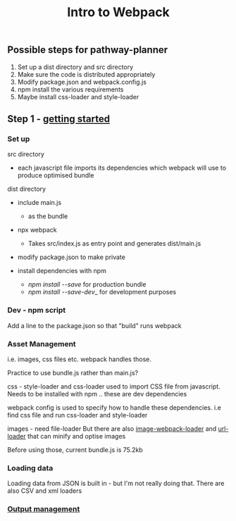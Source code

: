 ﻿---
title: Intro to Webpack
---
## Possible steps for pathway-planner

1. Set up a dist directory and src directory
2. Make sure the code is distributed appropriately
3. Modify package.json and webpack.config.js
4. npm install the various requirements
5. Maybe install css-loader and style-loader

## Step 1 - [getting started](https://webpack.js.org/guides/getting-started/)

### Set up

src directory

- each javascript file imports its dependencies which webpack will use to produce optimised bundle

dist directory
- include main.js 
    - as the bundle

- npx webpack
  - Takes src/index.js as entry point and generates dist/main.js

- modify package.json to make private
- install dependencies with npm
    - _npm install --save_ for production bundle
    - _npm install --save-dev__ for development purposes

### Dev - npm script

Add a line to the package.json so that "build" runs webpack

### Asset Management

i.e. images, css files etc.  webpack handles those.  

Practice to use bundle.js rather than main.js?

css - style-loader and css-loader used to import CSS file from javascript.  Needs to be installed with npm .. these are dev dependencies

webpack config is used to specify how to handle these dependencies. i.e find css file and run css-loader and style-loader

images - need file-loader
But there are also [image-webpack-loader](https://github.com/tcoopman/image-webpack-loader) and [url-loader](https://webpack.js.org/loaders/url-loader/) that can minify and optise images

Before using those, current bundle.js is 75.2kb

### Loading data

Loading data from JSON is built in - but I'm not really doing that.  There are also CSV and xml loaders

### [Output management](https://webpack.js.org/guides/output-management/)